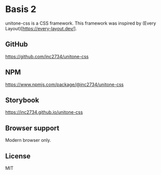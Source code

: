 # Basis 2

unitone-css is a CSS framework. This framework was inspired by (Every Layout)[https://every-layout.dev/].

## GitHub
https://github.com/inc2734/unitone-css

## NPM
https://www.npmjs.com/package/@inc2734/unitone-css

## Storybook
https://inc2734.github.io/unitone-css

## Browser support
Modern browser only.

## License
MIT
